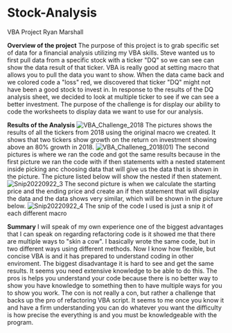 # Stock-Analysis
VBA Project
Ryan Marshall

**Overview of the project**
  The purpose of this project is to grab specific set of data for a financial analysis utilizing my VBA skills. Steve wanted us to first pull data from a specific stock with a ticker "DQ" so we can see can show the data result of that ticker. VBA is really good at setting macro that allows you to pull the data you want to show. When the data came back and we colored code a "loss" red, we discovered that ticker "DQ" might not have been a good stock to invest in. In response to the results of the DQ analysis sheet, we decided to look at multiple ticker to see if we can see a better investment. The purpose of the challenge is for display our ability to code the worksheets to display data we want to use for our analysis.
  
**Results of the Analysis**
  ![VBA_Challenge_2018](https://user-images.githubusercontent.com/112818881/191866443-88e3b18e-7878-40d3-9d20-b3476dfbfe39.png)
   The pictures shows the results of all the tickers from 2018 using the original macro we created. It shows that two tickers show growth on the     return on investment showing above an 80% growth in 2018. 
   ![VBA_Challeneg_2018(01)](https://user-images.githubusercontent.com/112818881/191866803-4ede6a02-c4a3-46a0-b2b4-21d632a8f2fe.png)
The second pictures is where we ran the code and got the same results because in the first picture we ran the code with if then statements with a nested statement inside picking anc choosing data that will give us the data that is shown in the picture. The picture listed below will show the nested if then statement.
![Snip20220922_3](https://user-images.githubusercontent.com/112818881/191867052-4f549f7f-5987-4350-ae1f-2714f026731a.png)
  The second picture is when we calculate the starting price and the ending price and create an if then statement that will display the data and the data shows very similar, which will be shown in the picture below.
  ![Snip20220922_4](https://user-images.githubusercontent.com/112818881/191867363-d5dea18f-13a6-4c87-ac69-63730a33dd1f.png)
The snip of the code I used is just a snip it of each different macro

**Summary**
  I will speak of my own experience one of the biggest advantages that I can speak on regarding refactoring code is it showed me that there are multiple ways to "skin a cow". I basically wrote the same code, but in two different ways using different methods. Now I know how flexible, but concise VBA is and it has prepared to understand coding in other enviroment. The biggest disadvantage it is hard to see and get the same results. It seems you need extensive knowledge to be able to do this.
  The pros is helps you understand your code because there is no better way to show you have knowledge to something then to have multiple ways for you to show you work. The con is not really a con, but rather a challenge that backs up the pro of refactoring VBA script. It seems to me once you know it and have a firm understanding you can do whatever you want the difficulty is how precise the everything is and you must be knowledgeable with the program.
